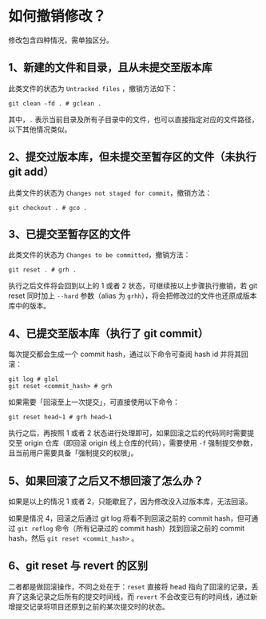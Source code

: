 # 如何撤销修改？

修改包含四种情况，需单独区分。

## 1、新建的文件和目录，且从未提交至版本库

此类文件的状态为 `Untracked files` ，撤销方法如下：

```text
git clean -fd . # gclean .
```

其中，`.` 表示当前目录及所有子目录中的文件，也可以直接指定对应的文件路径，以下其他情况类似。

## 2、提交过版本库，但未提交至暂存区的文件（未执行 git add）

此类文件的状态为 `Changes not staged for commit`，撤销方法：

```text
git checkout . # gco .
```

## 3、已提交至暂存区的文件

此类文件的状态为 `Changes to be committed`，撤销方法：

```text
git reset . # grh .
```

执行之后文件将会回到以上的 1 或者 2 状态，可继续按以上步骤执行撤销，若 git reset 同时加上 `--hard` 参数（alias 为 `grhh`），将会把修改过的文件也还原成版本库中的版本。

## 4、已提交至版本库（执行了 git commit）

每次提交都会生成一个 commit hash，通过以下命令可查阅 hash id 并将其回滚：

```text
git log # glol
git reset <commit_hash> # grh
```

如果需要「回滚至上一次提交」，可直接使用以下命令：

```text
git reset head~1 # grh head~1
```

执行之后，再按照 1 或者 2 状态进行处理即可，如果回滚之后的代码同时需要提交至 origin 仓库（即回滚 origin 线上仓库的代码），需要使用 `-f` 强制提交参数，且当前用户需要具备「强制提交的权限」。

## 5、如果回滚了之后又不想回滚了怎么办？

如果是以上的情况 1 或者 2，只能歇屁了，因为修改没入过版本库，无法回滚。

如果是情况 4，回滚之后通过 git log 将看不到回滚之前的 commit hash，但可通过 `git reflog` 命令（所有记录过的 commit hash）找到回滚之前的 commit hash，然后 `git reset <commit_hash>` 。

## 6、git reset 与 revert 的区别

二者都是做回滚操作，不同之处在于：`reset` 直接将 head 指向了回滚的记录，丢弃了这条记录之后所有的提交时间线，而 `revert` 不会改变已有的时间线，通过新增提交记录将项目还原到之前的某次提交时的状态。

